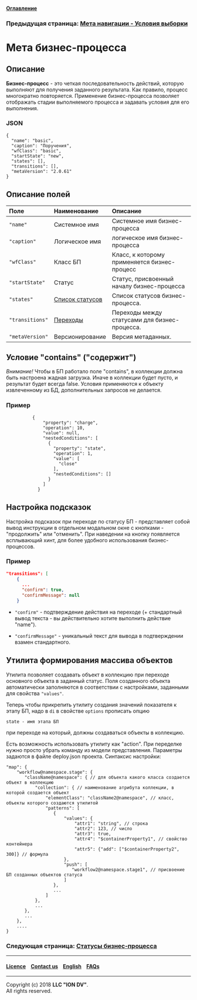 #### [Оглавление](/docs/ru/index.md)

### Предыдущая страница: [Мета навигации - Условия выборки](/docs/ru/2_system_description/metadata_structure/meta_navigation/conditions.md) 

# Мета бизнес-процесса

## Описание

**Бизнес-процесс** - это четкая последовательность действий, которую выполняют для получения заданного результата. Как правило, процесс многократно повторяется. Применение бизнес-процесса позволяет отображать стадии выполняемого процесса и задавать условия для его выполнения.

### JSON

```
{
  "name": "basic",
  "caption": "Поручения",
  "wfClass": "basic",
  "startState": "new",
  "states": [],
  "transitions": [],
  "metaVersion": "2.0.61"
}
```

## Описание полей

| Поле | Наименование |Описание  |
|:-----|:-------|:-----------|
|`"name"`| Системное имя  | Системное имя бизнес-процесса|
|`"caption"`| Логическое имя   |логическое имя бизнес-процесса|
|`"wfClass"`| Класс БП | Класс, к которому применяется бизнес-процесс|
|`"startState"`| Статус   | Статус, присвоенный началу бизнес-процесса|
|`"states"`|  [Список статусов](/docs/ru/2_system_description/metadata_structure/meta_workflows/status_wf.md) | Список статусов бизнес-процесса. |
|`"transitions"`|  [Переходы](/docs/ru/2_system_description/metadata_structure/meta_workflows/transitions_wf.md)  | Переходы между статусами для бизнес-процесса. |
|`"metaVersion"`|  Версионирование | Версия метаданных.

## Условие "contains" ("содержит")

*Внимание!* Чтобы в БП работало поле "contains", в коллекции должна быть настроена жадная загрузка. Иначе в коллекции будет пусто, и результат будет всегда false. Условия применяются к объекту извлеченному из БД, дополнительных запросов не делается.

### Пример

```
          {
              "property": "charge",
              "operation": 10,
              "value": null,
              "nestedConditions": [
                {
                  "property": "state",
                  "operation": 1,
                  "value": [
                    "close"
                  ],
                  "nestedConditions": []
                }
              ]
            }
```

## Настройка подсказок

Настройка подсказок при переходе по статусу БП - представляет собой вывод инструкции в отдельном модальном окне с кнопками - "продолжить" или "отменить". При наведении на кнопку появляется всплывающий хинт, для более удобного использования бизнес-процессов.

### Пример

```json
"transitions": [
    {
      ...
      "confirm": true,
      "confirmMessage": null
    }
```

* `"confirm"` - подтверждение действия на переходе (+ стандартный вывод текста - вы действительно хотите выполнить действие "name").

* `"confirmMessage"` - уникальный текст для вывода в подтверждении взамен стандартного.

## Утилита формирования массива объектов

Утилита позволяет создавать объект в коллекцию при переходе основного объекта в заданный статус. Поля созданного объекта автоматически заполняются в соответствии с настройками, заданными для свойства `"values"`.

Теперь чтобы прикрепить утилиту создания значений показателя к этапу БП, надо в `di` в свойстве `options` прописать опцию 
```
state - имя этапа БП
```
при переходе на который, должны создаваться объекты в коллекцию. 

Есть возможность использовать утилиту как "action". При переделке нужно просто убрать команду из модели представления.
Параметры задаются в файле deploy.json проекта. Синтаксис настройки:
```
"map": {
    "workflow@namespace.stage": {
       "className@namespace": { // для объекта какого класса создается объект в коллекцию
           "collection": { // наименование атрибута коллекции, в которой создается объект
               "elementClass": "className2@namespace", // класс, объекты которого создаются утилитой
               "patterns": [
                  {
                      "values": {
                          "attr1": "string", // строка
                          "attr2": 123, // число
                          "attr3": true,
                          "attr4": "$containerProperty1", // свойство контейнера
                          "attr5": {"add": ["$containerProperty2", 300]} // формула
                      },
                      "push": [
                         "workflow2@namespace.stage1", // присвоение БП созданных объектов статуса
                      ]
                  },
                  ...
               ]
           },
           ...
       },
       ...
    },
    ....
}
```

### Следующая страница: [Статусы бизнес-процесса](/docs/ru/2_system_description/metadata_structure/meta_workflows/status_wf.md)

--------------------------------------------------------------------------  


 #### [Licence](/LICENSE) &ensp;  [Contact us](https://iondv.com) &ensp;  [English](/docs/en/2_system_description/metadata_structure/meta_workflows/meta_workflows.md)   &ensp; [FAQs](/faqs.md)  <div><img src="https://mc.iondv.com/watch/local/docs/framework" style="position:absolute; left:-9999px;" height=1 width=1 alt="iondv metrics"></div>         



--------------------------------------------------------------------------  

Copyright (c) 2018 **LLC "ION DV"**.  
All rights reserved. 